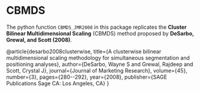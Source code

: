 # CBMDS
The python function `CBMDS_JMR2008` in this package replicates the **Cluster Bilinear Multidimensional Scaling** (CBMDS) method proposed by **DeSarbo, Grewal, and Scott (2008)**.

@article{desarbo2008clusterwise,
  title={A clusterwise bilinear multidimensional scaling methodology for simultaneous segmentation and positioning analyses},
  author={DeSarbo, Wayne S and Grewal, Rajdeep and Scott, Crystal J},
  journal={Journal of Marketing Research},
  volume={45},
  number={3},
  pages={280--292},
  year={2008},
  publisher={SAGE Publications Sage CA: Los Angeles, CA}
}
